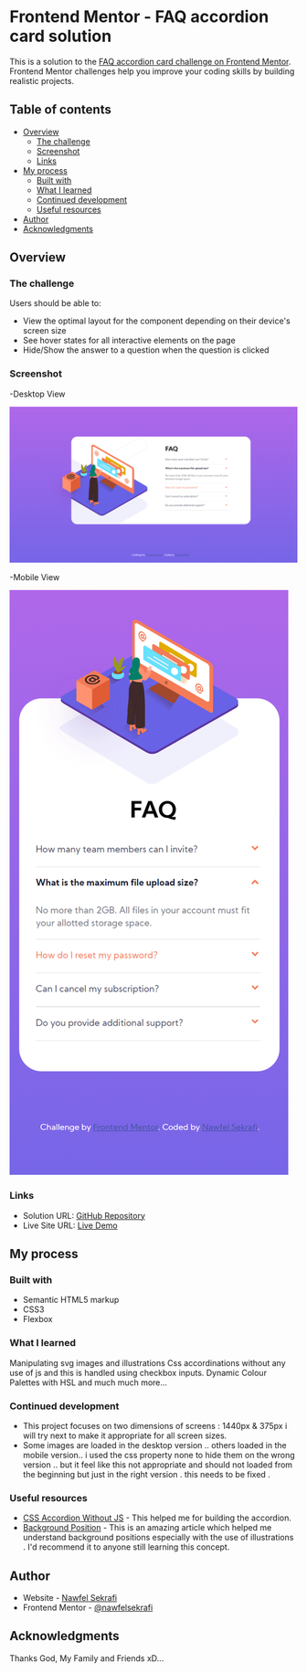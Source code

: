 # Frontend Mentor - FAQ accordion card solution

This is a solution to the [FAQ accordion card challenge on Frontend Mentor](https://www.frontendmentor.io/challenges/faq-accordion-card-XlyjD0Oam). Frontend Mentor challenges help you improve your coding skills by building realistic projects.

## Table of contents

- [Overview](#overview)
  - [The challenge](#the-challenge)
  - [Screenshot](#screenshot)
  - [Links](#links)
- [My process](#my-process)
  - [Built with](#built-with)
  - [What I learned](#what-i-learned)
  - [Continued development](#continued-development)
  - [Useful resources](#useful-resources)
- [Author](#author)
- [Acknowledgments](#acknowledgments)

## Overview

### The challenge

Users should be able to:

- View the optimal layout for the component depending on their device's screen size
- See hover states for all interactive elements on the page
- Hide/Show the answer to a question when the question is clicked

### Screenshot

-Desktop View

![Desktop-view](./screenshots/desktop-active-state.png)

-Mobile View

![Mobile-view](./screenshots/mobile.png)

### Links

- Solution URL: [GitHub Repository](https://github.com/nawfelsekrafi/FAQ-Accordion-Card)
- Live Site URL: [Live Demo](https://nawfelsekrafi.github.io/FAQ-Accordion-Card/)

## My process

### Built with

- Semantic HTML5 markup
- CSS3
- Flexbox

### What I learned

Manipulating svg images and illustrations
Css accordinations without any use of js and this is handled using checkbox inputs.
Dynamic Colour Palettes with HSL
and much much more...

### Continued development

- This project focuses on two dimensions of screens : 1440px & 375px i will try next to make it appropriate for all screen sizes.
- Some images are loaded in the desktop version .. others loaded in the mobile version.. i used the css property none to hide them on the wrong version .. but it feel like this not appropriate and should not loaded from the beginning but just in the right version . this needs to be fixed .

### Useful resources

- [CSS Accordion Without JS](https://supfort.com/pure-css-accordion-without-javascript) - This helped me for building the accordion.
- [Background Position](https://developer.mozilla.org/en-US/docs/Web/CSS/background-position) - This is an amazing article which helped me understand background positions especially with the use of illustrations . I'd recommend it to anyone still learning this concept.

## Author

- Website - [Nawfel Sekrafi](https://tunisian-coder.me)
- Frontend Mentor - [@nawfelsekrafi](https://www.frontendmentor.io/profile/nawfelsekrafi)

## Acknowledgments

Thanks God, My Family and Friends xD...